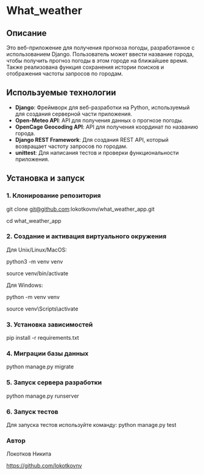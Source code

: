# What_weather

## Описание

Это веб-приложение для получения прогноза погоды, разработанное с использованием Django. Пользователь может ввести название города, чтобы получить прогноз погоды в этом городе на ближайшее время. Также реализована функция сохранения истории поисков и отображения частоты запросов по городам.

## Используемые технологии

- **Django**: Фреймворк для веб-разработки на Python, используемый для создания серверной части приложения.
- **Open-Meteo API**: API для получения данных о прогнозе погоды.
- **OpenCage Geocoding API**: API для получения координат по названию города.
- **Django REST Framework**: Для создания REST API, который возвращает частоту запросов по городам.
- **unittest**: Для написания тестов и проверки функциональности приложения.
## Установка и запуск

### 1. Клонирование репозитория

git clone git@github.com:lokotkovnv/what_weather_app.git

cd what_weather_app
### 2. Создание и активация виртуального окружения
Для Unix/Linux/MacOS:

python3 -m venv venv

source venv/bin/activate

Для Windows:

python -m venv venv

source venv\Scripts\activate
### 3. Установка зависимостей
pip install -r requirements.txt
### 4. Миграции базы данных
python manage.py migrate
### 5. Запуск сервера разработки
python manage.py runserver
### 6. Запуск тестов
Для запуска тестов используйте команду:
python manage.py test

### Автор
Локотков Никита

https://github.com/lokotkovnv
